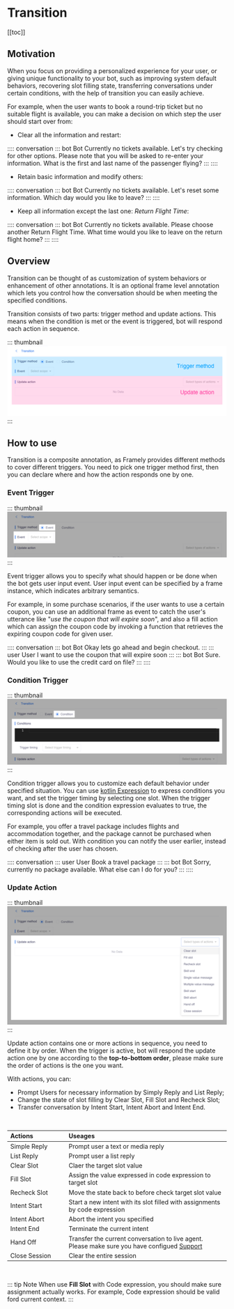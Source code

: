 # Transition

[[toc]]

## Motivation

When you focus on providing a personalized experience for your user, or giving unique functionality to your bot, such as improving system default behaviors, recovering slot filling state, transferring conversations under certain conditions, with the help of transition you can easily achieve. 

For example, when the user wants to book a round-trip ticket but no suitable flight is available, you can make a decision on which step the user should start over from: 

- Clear all the information and restart: 

:::: conversation
::: bot Bot
Currently no tickets available. Let's try checking for other options. Please note that you will be asked to re-enter your information. What is the first and last name of the passenger flying?
:::
::::

- Retain basic information and modify others: 

:::: conversation
::: bot Bot
Currently no tickets available. Let's reset some information. Which day would you like to leave?
:::
::::

- Keep all information except the last one: *Return Flight Time*: 

:::: conversation
::: bot Bot
Currently no tickets available. Please choose another Return Flight Time. What time would you like to leave on the return flight home? 
:::
::::

## Overview

Transition can be thought of as customization of system behaviors or enhancement of other annotations. It is an optional frame level annotation which lets you control how the conversation should be when meeting the specified conditions. 

Transition consists of two parts: trigger method and update actions. This means when the condition is met or the event is triggered, bot will respond each action in sequence.

::: thumbnail
![transition](/images/annotation/transition/transition.png)
:::

## How to use

Transition is a composite annotation, as Framely provides different methods to cover different triggers. You need to pick one trigger method first, then you can declare where and how the action responds one by one. 

### Event Trigger

::: thumbnail
![transition-event](/images/annotation/transition/transition-event.png)
:::

Event trigger allows you to specify what should happen or be done when the bot gets user input event. User input event can be specified by a frame instance, which indicates arbitrary semantics. 

For example, in some purchase scenarios, if the user wants to use a certain coupon, you can use an additional frame as event to catch the user's utterance like "*use the coupon that will expire soon*", and also a fill action which can assign the coupon code by invoking a function that retrieves the expiring coupon code for given user.

:::: conversation
::: bot Bot
Okay lets go ahead and begin checkout.
:::
::: user User
I want to use the coupon that will expire soon
:::
::: bot Bot
Sure. Would you like to use the credit card on file?
:::
::::


### Condition Trigger

::: thumbnail
![transition-condition](/images/annotation/transition/transition-condition.png)
:::

Condition trigger allows you to customize each default behavior under specified situation. You can use [kotlin Expression](kotlinexpression.md) to express conditions you want, and set the trigger timing by selecting one slot. When the trigger timing slot is done and the condition expression evaluates to true, the corresponding actions will be executed. 

For example, you offer a travel package includes flights and accommodation together, and the package cannot be purchased when either item is sold out. With condition you can notify the user earlier, instead of checking after the user has chosen. 

:::: conversation
::: user User
Book a travel package 
:::
::: bot Bot
Sorry, currently no package available. What else can I do for you?
:::
::::

### Update Action

::: thumbnail
![transition-action](/images/annotation/transition/transition-action.png)
:::

Update action contains one or more actions in sequence, you need to define it by order. When the trigger is active, bot will respond the update action one by one according to the **top-to-bottom order**, please make sure the order of actions is the one you want.

With actions, you can: 
- Prompt Users for necessary information by Simply Reply and List Reply;
- Change the state of slot filling by Clear Slot, Fill Slot and Recheck Slot;
- Transfer conversation by Intent Start, Intent Abort and Intent End.

<br>

| <div style="width:120px">Actions</div>  | Useages 	|
|:------------- |:-------------	|
| Simple Reply  | Prompt user a text or media reply |
| List Reply	  | Prompt user a list reply |
| Clear Slot  	| Claer the target slot value	|
| Fill Slot     | Assign the value expressed in code expression to target slot |
| Recheck Slot  | Move the state back to before check	target slot value |
| Intent Start  | Start a new intent with its slot filled with assignments by code expression |
| Intent Abort  | Abort the intent you specified |
| Intent End    | Terminate the current intent |
| Hand Off      | Transfer the current conversation to live agent. Please make sure you have configued [Support](../support/overview.md) |
| Close Session | Clear the entire session |

<br>

::: tip Note
When use **Fill Slot** with Code expression, you should make sure assignment actually works. For example, Code expression should be valid ford current context.
:::


<!-- 不确定是否需要下面的细节，还是单独一个 Action 区域来讲 -->

<!-- 
#### Simple Reply

::: thumbnail
<img alt="transition-simple-reply" src="/images/annotation/transition/transition-simple-reply.png">
:::

Simple Reply is usually used to send plain and short messages to users. The messages can be text, card or payment. Learn more about this on [Channels' Overview](../channels/overview.md).



#### List Reply

::: thumbnail
<img alt="transition-list-reply" src="/images/annotation/transition/transition-list-reply.png">
:::

List Reply is also used to send messages, but targets in multi-valued scenarios. List Reply takes a Source who is expected to offer multiple values, decorates each value with the pattern defined in Body, joins them together, and transforms the result with a Header attached at the beginning and a Footer appended at the end.

Learn more about this at [Value Recommendation's Display](valuerec.md#display). These two work in the same way.



#### Clear Slot

::: thumbnail
<img alt="transition-clear-slot" src="/images/annotation/transition/transition-clear-slot.png">
:::

Clear Slot clears the Target Slot's value, so it should be used when one is not satisfied with the target slot's value, BUT has no idea what the value should be. Dialog Management will behave like the target slot has never been offered a value, after the transition.



#### Fill Slot

::: thumbnail
<img alt="transition-fill-slot" src="/images/annotation/transition/transition-fill-slot.png">
:::

Fill Slot evaluates Code Expression and assigns the result to Target Slot, so unlike Clear Slot, it suits for the case that one is not satisfied with the target slot's value, AND knows what the value is.

[Code Expression](../../guide/glossary.md#code-expression-input) here is very flexible. It accepts:

- constant
``` kotlin
1                  // target slot's type is kotlin.Int
"an apple"         // kotlin.String
City("beijing")    // entity City, who has an instance of beijing
```
- other slot
``` kotlin
slotA              // the same as slotA
```
- statement
``` kotlin
listOf(1, 2, 3)    // kotlin.Int[]
```
- function
```kotlin
getSomeFrame()     // SomeFrame

// SomeFrame is a frame, who has a slotB, typed kotlin.Int
// getSomeFrame() is a native function, defined as follows
fun getSomeFrame(): SomeFrame {
  val returnValue = SomeFrame()
  returnValue.slotB = 1
  return returnValue
}
```


#### Recheck Action

Recheck Action moves [Slot Filling stage](../../guide/slotfilling.md#five-stages-of-slot-filling) before Value Check, so it's used when Target Slot is no longer trustable from business side. One common scenario for this is a bunch of slots depend on each other, one of them changed, and the others' credibility are compromised.

!::: thumbnail
<img alt="transition-recheck" src="/images/annotation/transition/transition-recheck.png">
:::


#### Intent Start

Intent Start starts an intent. Passing contexts from the current intent/frame is optional and supported by Assignments. It will fill Code Expression into the corresponding slot DIRECTLY (skip interactions defined on that slot), if set.

Code Expression here reaches context in the same way as [Fill Slot](#fill-slot) do.

::: thumbnail
<img alt="transition-intent-start" src="/images/annotation/transition/transition-intent-start.png">
:::


#### Intent Abort

When conversation goes wrong in an abnormal way, one doesn't know how to recover it and wants to prevent further damage by simply aborting all related intents in a radical fashion. Radical here means abort the specified intent, along with the nested intent/frame in it, the hosting intents of it (children and ancestors, in programming language).

Intent Abort will also tell user `${intent?.typeName()} has been aborted!`. To customize the utterance, one needs to customize the response of [io.framely.core.AbortIntent](https://framely.naturali.io/org/5fa0e7dcf549c817cf952edd/agent/5fa27e3f3a0e9462a4a79edb/intent/5ffbe516d0953b9366732ff7?tab=2).

::: thumbnail
<img alt="transition-intent-abort" src="/images/annotation/transition/transition-intent-abort.png">
:::

#### End Action

When conversation goes wrong in a normal but not welcomed way, End Action solves the problem by stopping the current current intent/frame, along with the nested intent/frame in it immediately. For example, when all dishes are sold out, what restaurant can do is tell user his/her bad luck and end the selling intent.

End Action acts on the intent/frame who hosts it, so no extra configuration is needed.



#### Hand Off

Hand Off sends the current intent to human agents. It needs no extra configuration.

Learn more about Hand Off at [Support](../support/overview.md).



#### Close Session

Close Session is usually used when user triggers something so unwelcome that business has to terminate the current session. It needs no extra configuration.



### Mix-matches and Collaborating

Transition can be defined multiple times. Each is composed by a trigger and a sequence of actions introduced as upon.

::: thumbnail
<img alt="transition-multiple" src="/images/annotation/transition/transition-multiple.png">
:::

One must wonder what if multiple transitions are triggered at the same time?

Multiple transitions under the same intent/frame are only allowed WITHOUT duplicate triggers. And by definition, event and condition-triggered transitions will never be invoked at the same time. So does multiple event-triggered transitions. The only complexity comes from condition-triggered transitions.

When multiple condition-triggered transitions hit at the same time, Dialog Management will collect the satisfied trigger's corresponding actions and produce them together in order. The priority goes with the multiple transitions' order first, the action sequences' order inside them second. As for nested frame slots, transition on the BE nested slots' frame will be performed first, and ONLY when nothing is found will Dialog Management try to perform the hosting intent/frame's transitions.

And on the top of that, if there're different category's actions in the collected action sequence, Dialog Management would always perform the message replying and Slot Filling customizing ones first, the Dialog Management rewiring ones later, regardless of the defining order. For example, if there were a Simple Reply, an Intent Start, and another Simple Reply, Dialog Management will perform as Simple Reply, the other Simple Reply, then Intent Start.



With the serializing of actions,  the mix-matching of triggers and action sequences, and the joint of the transition, arbitrary experinces in Framely comes true. 
-->